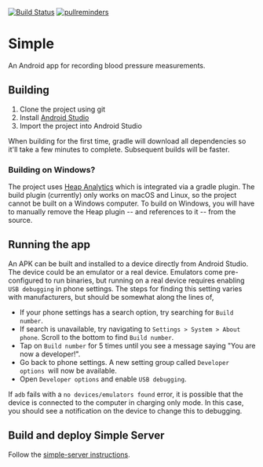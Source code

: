 [![Build Status](https://app.bitrise.io/app/db9b195f645cfed7/status.svg?token=0UVLxgCzsz75d21FUnkfhg&branch=master)](https://www.bitrise.io/app/db9b195f645cfed7)
[![pullreminders](https://pullreminders.com/badge.svg)](https://pullreminders.com?ref=badge)

# Simple

An Android app for recording blood pressure measurements.

## Building

1. Clone the project using git
2. Install [Android Studio](https://developer.android.com/studio/install#mac)
3. Import the project into Android Studio

When building for the first time, gradle will download all dependencies so it'll take a few minutes to complete. Subsequent builds will be faster.

### Building on Windows?

The project uses [Heap Analytics](https://heapanalytics.com/) which is integrated via a gradle plugin. The build plugin (currently) only works on macOS and Linux, so the project cannot be built on a Windows computer. To build on Windows, you will have to manually remove the Heap plugin -- and references to it -- from the source.

## Running the app

An APK can be built and installed to a device directly from Android Studio. The device could be an emulator or a real device. Emulators come pre-configured to run binaries, but running on a real device requires enabling `USB debugging` in phone settings. The steps for finding this setting varies with manufacturers, but should be somewhat along the lines of,

- If your phone settings has a search option, try searching for `Build number`.
- If search is unavailable, try navigating to `Settings > System > About phone`. Scroll to the bottom to find `Build number`.
- Tap on `Build number` for 5 times until you see a message saying "You are now a developer!".
- Go back to phone settings. A new setting group called  `Developer options `will now be available.
- Open `Developer options` and enable `USB debugging`.

If `adb` fails with a `no devices/emulators found` error, it is possible that the device is connected to the computer in charging only mode. In this case, you should see a notification on the device to change this to debugging.

## Build and deploy Simple Server

Follow the [simple-server instructions](https://github.com/simpledotorg/simple-server/blob/master/README.md).

